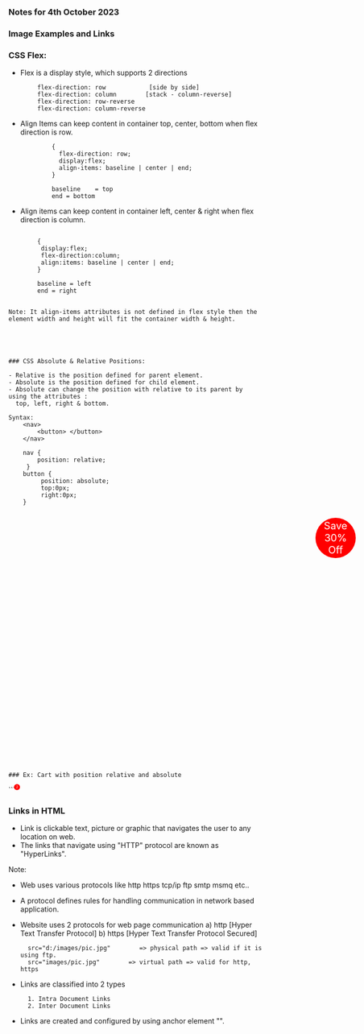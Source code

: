 ### Notes for 4th October 2023 

### Image Examples and Links

### CSS Flex:
- Flex is a display style, which supports 2 directions
```
        flex-direction: row            [side by side]
        flex-direction: column        [stack - column-reverse]
        flex-direction: row-reverse
        flex-direction: column-reverse

```

- Align Items can keep content in container  top, center, bottom when flex direction is row.
```
            {
              flex-direction: row;
              display:flex;
              align-items: baseline | center | end;
            }

            baseline    = top
            end = bottom

```

- Align items can keep content in container left, center & right when flex direction is column.
```
```
            {
             display:flex;
             flex-direction:column;
             align:items: baseline | center | end;
            }

            baseline = left
            end = right
```

Note: It align-items attributes is not defined in flex style then the element width and height will fit the container width & height.





### CSS Absolute & Relative Positions:

- Relative is the position defined for parent element.
- Absolute is the position defined for child element.
- Absolute can change the position with relative to its parent by using the attributes :
  top, left, right & bottom.

Syntax:
    <nav>
        <button> </button>
    </nav>

    nav {
        position: relative;
     }
    button {
         position: absolute;
         top:0px;
         right:0px;
    }

```
<!DOCTYPE html>
<html lang="en">
<head>
    <meta charset="UTF-8">
    <meta name="viewport" content="width=device-width, initial-scale=1.0">
    <title>Document</title>
    <style>
        .women {
            width: 700px;
            height: 500px;
            background-image: url("public/images/women-fashion.jpg");
            background-size: cover;
            position: relative;
        }
        .offer {
            width: 70px;
            height: 70px;
            background-color: red;
            color:white;
            padding: 5px;
            border-radius: 50px;
            text-align: center;
            font-size: 20px;
            display: flex;
            flex-direction: column;
            align-items: center;
            justify-content: center;
            position: absolute;
            right: 10px;
            top: 10px;
        }
    </style>
</head>
<body>
    <div class="women">
        <div class="offer">
            <div>Save</div>
            <div>30% Off</div>
        </div>
    </div>
</body>
</html>

```
### Ex: Cart with position relative and absolute
```
<!DOCTYPE html>
<html lang="en">
<head>
    <meta charset="UTF-8">
    <meta name="viewport" content="width=device-width, initial-scale=1.0">
    <title>Document</title>
    <link rel="stylesheet" href="node_modules/bootstrap-icons/font/bootstrap-icons.css">
    <style>
        .count {
            display: inline-block;
            width: 8px;
            height: 8px;
            background-color: red;
            color:white;
            font-size: 6px;
            border-radius: 20px;
            padding: 2px;
            text-align: center;
            position: absolute;
            top: -3px;
            right: -3px;
        }
        .nav-icons {
            position: relative;
            width: 20px;
        }
    </style>
</head>
<body>
    <div class="nav-icons">
        <span class="bi bi-cart4"></span>
        <span class="count">2</span>
    </div>
</body>
</html>
```



### Links in HTML

- Link is clickable text, picture or graphic that navigates the user to any location on web.
- The links that navigate using "HTTP" protocol are known as "HyperLinks".

Note:
- Web uses various protocols like
        http
        https
        tcp/ip
        ftp
        smtp
        msmq   etc..
- A protocol defines rules for handling communication in network based application.
- Website uses 2 protocols for web page communication
        a) http    [Hyper Text Transfer Protocol]
        b) https    [Hyper Text Transfer Protocol Secured]

        src="d:/images/pic.jpg"        => physical path => valid if it is using ftp.
        src="images/pic.jpg"        => virtual path => valid for http, https

- Links are classified into 2 types

        1. Intra Document Links
        2. Inter Document Links

- Links are created and configured by using anchor element "<a>".